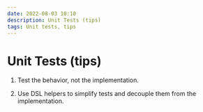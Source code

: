 ```yaml
---
date: 2022-08-03 10:10
description: Unit Tests (tips)
tags: Unit tests, tips
---
```

# Unit Tests (tips)

1. Test the behavior, not the implementation.

2. Use DSL helpers to simplify tests and decouple them from the implementation.
